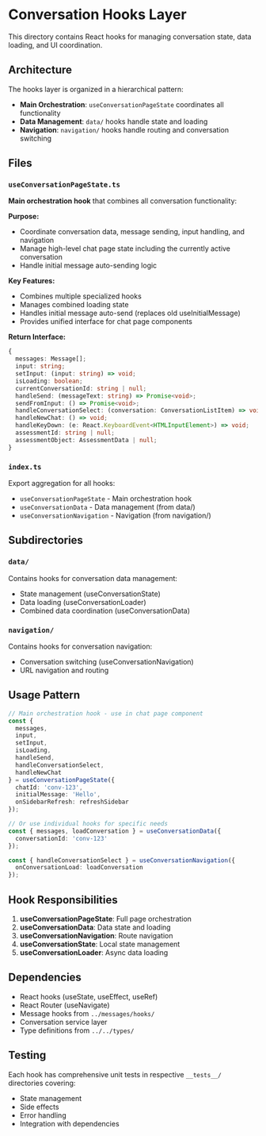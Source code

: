 # Conversation Hooks Layer

This directory contains React hooks for managing conversation state, data loading, and UI coordination.

## Architecture

The hooks layer is organized in a hierarchical pattern:
- **Main Orchestration**: `useConversationPageState` coordinates all functionality
- **Data Management**: `data/` hooks handle state and loading
- **Navigation**: `navigation/` hooks handle routing and conversation switching

## Files

### `useConversationPageState.ts`
**Main orchestration hook** that combines all conversation functionality:

**Purpose:**
- Coordinate conversation data, message sending, input handling, and navigation
- Manage high-level chat page state including the currently active conversation
- Handle initial message auto-sending logic

**Key Features:**
- Combines multiple specialized hooks
- Manages combined loading state
- Handles initial message auto-send (replaces old useInitialMessage)
- Provides unified interface for chat page components

**Return Interface:**
```typescript
{
  messages: Message[];
  input: string;
  setInput: (input: string) => void;
  isLoading: boolean;
  currentConversationId: string | null;
  handleSend: (messageText: string) => Promise<void>;
  sendFromInput: () => Promise<void>;
  handleConversationSelect: (conversation: ConversationListItem) => void;
  handleNewChat: () => void;
  handleKeyDown: (e: React.KeyboardEvent<HTMLInputElement>) => void;
  assessmentId: string | null;
  assessmentObject: AssessmentData | null;
}
```

### `index.ts`
Export aggregation for all hooks:
- `useConversationPageState` - Main orchestration hook
- `useConversationData` - Data management (from data/)
- `useConversationNavigation` - Navigation (from navigation/)

## Subdirectories

### `data/`
Contains hooks for conversation data management:
- State management (useConversationState)
- Data loading (useConversationLoader) 
- Combined data coordination (useConversationData)

### `navigation/`
Contains hooks for conversation navigation:
- Conversation switching (useConversationNavigation)
- URL navigation and routing

## Usage Pattern

```typescript
// Main orchestration hook - use in chat page component
const {
  messages,
  input,
  setInput,
  isLoading,
  handleSend,
  handleConversationSelect,
  handleNewChat
} = useConversationPageState({
  chatId: 'conv-123',
  initialMessage: 'Hello',
  onSidebarRefresh: refreshSidebar
});

// Or use individual hooks for specific needs
const { messages, loadConversation } = useConversationData({
  conversationId: 'conv-123'
});

const { handleConversationSelect } = useConversationNavigation({
  onConversationLoad: loadConversation
});
```

## Hook Responsibilities

1. **useConversationPageState**: Full page orchestration
2. **useConversationData**: Data state and loading
3. **useConversationNavigation**: Route navigation
4. **useConversationState**: Local state management
5. **useConversationLoader**: Async data loading

## Dependencies

- React hooks (useState, useEffect, useRef)
- React Router (useNavigate)
- Message hooks from `../messages/hooks/`
- Conversation service layer
- Type definitions from `../../types/`

## Testing

Each hook has comprehensive unit tests in respective `__tests__/` directories covering:
- State management
- Side effects
- Error handling
- Integration with dependencies 